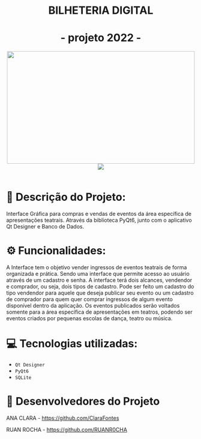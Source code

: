 <h1 align="center">  BILHETERIA DIGITAL  </h1>
<h1 align="center">   - projeto 2022 - </h1>

<center>
<img src="https://user-images.githubusercontent.com/107974193/177388710-bcd47032-046c-44bf-94ba-ec90bd4db534.png" height="300" width="500">
<br>
<img src="http://img.shields.io/static/v1?label=STATUS&message=EM%20DESENVOLVIMENTO&color=GREEN&style=for-the-badge"/>
</center>

<br>
 
# 📝 Descrição do Projeto:
 
 Interface Gráfica para compras e vendas de eventos da área específica de apresentações teatrais. Através da biblioteca PyQt6, junto com o aplicativo Qt Designer e Banco de Dados. 
 
# ⚙️ Funcionalidades:
 
 A Interface tem o objetivo vender ingressos de eventos teatrais de forma organizada e prática. Sendo uma interface que permite acesso ao usuário através de um cadastro e senha. A interface terá dois alcances, vendendor e comprador, ou seja, dois tipos de cadastro. Pode ser feito um cadastro do tipo vendendor para aquele que deseja publicar seu evento ou um cadastro de comprador para quem quer comprar ingressos de algum evento disponível dentro da aplicação. Os eventos publicados serão voltados somente para a área específica de apresentações em teatros, podendo ser eventos criados por pequenas escolas de dança, teatro ou música. 

# 💻 Tecnologias utilizadas:

- ``Qt Designer``
- ``PyQt6``
- ``SQLite``

# 👥 Desenvolvedores do Projeto

 ANA CLARA - https://github.com/ClaraFontes
 
 RUAN ROCHA - https://github.com/RUANR0CHA